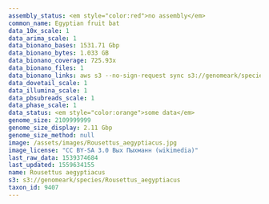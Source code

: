 ```yaml
---
assembly_status: <em style="color:red">no assembly</em>
common_name: Egyptian fruit bat
data_10x_scale: 1
data_arima_scale: 1
data_bionano_bases: 1531.71 Gbp
data_bionano_bytes: 1.033 GB
data_bionano_coverage: 725.93x
data_bionano_files: 1
data_bionano_links: aws s3 --no-sign-request sync s3://genomeark/species/Rousettus_aegyptiacus/mRouAeg1/genomic_data/bionano/ .<br>
data_dovetail_scale: 1
data_illumina_scale: 1
data_pbsubreads_scale: 1
data_phase_scale: 1
data_status: <em style="color:orange">some data</em>
genome_size: 2109999999
genome_size_display: 2.11 Gbp
genome_size_method: null
image: /assets/images/Rousettus_aegyptiacus.jpg
image_license: "CC BY-SA 3.0 Вых Пыхманн (wikimedia)"
last_raw_data: 1539374684
last_updated: 1559634155
name: Rousettus aegyptiacus
s3: s3://genomeark/species/Rousettus_aegyptiacus
taxon_id: 9407
---
```

